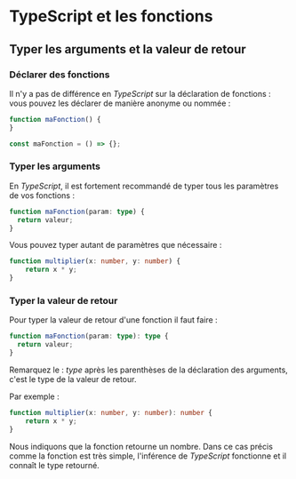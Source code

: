 # TypeScript et les fonctions

## Typer les arguments et la valeur de retour

### Déclarer des fonctions

Il n'y a pas de différence en *TypeScript* sur la déclaration de fonctions : vous pouvez les déclarer de manière anonyme ou nommée :

```ts
function maFonction() {
}

const maFonction = () => {};
```

### Typer les arguments

En *TypeScript*, il est fortement recommandé de typer tous les paramètres de vos fonctions :

```ts
function maFonction(param: type) {
  return valeur;
}
```

Vous pouvez typer autant de paramètres que nécessaire :

```ts
function multiplier(x: number, y: number) {
    return x * y;
}
```

### Typer la valeur de retour

Pour typer la valeur de retour d'une fonction il faut faire :

```ts
function maFonction(param: type): type {
  return valeur;
}
```
Remarquez le : *type* après les parenthèses de la déclaration des arguments, c'est le type de la valeur de retour.

Par exemple :

```ts
function multiplier(x: number, y: number): number {
    return x * y;
}
```

Nous indiquons que la fonction retourne un nombre. Dans ce cas précis comme la fonction est très simple, l'inférence de *TypeScript* fonctionne et il connaît le type retourné. 


